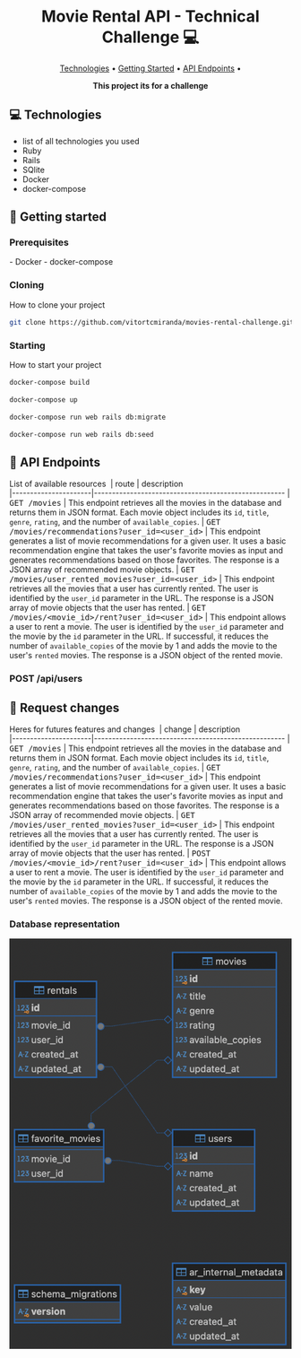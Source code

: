 <h1 align="center" style="font-weight: bold;">Movie Rental API - Technical Challenge 💻</h1>

<p align="center">
 <a href="#tech">Technologies</a> • 
 <a href="#started">Getting Started</a> • 
  <a href="#routes">API Endpoints</a> •
</p>

<p align="center">
    <b>This project its for a challenge</b>
</p>

<h2 id="technologies">💻 Technologies</h2>

- list of all technologies you used
- Ruby
- Rails
- SQlite
- Docker
- docker-compose

<h2 id="started">🚀 Getting started</h2>

<h3>Prerequisites</h3>
- Docker
- docker-compose

<h3>Cloning</h3>

How to clone your project

```bash
git clone https://github.com/vitortcmiranda/movies-rental-challenge.git
```

<h3>Starting</h3>

How to start your project

```bash
docker-compose build
```

```bash
docker-compose up
```

```bash
docker-compose run web rails db:migrate
```

```bash
docker-compose run web rails db:seed
```

<h2 id="routes">📍 API Endpoints</h2>

List of available resources
​
| route               | description                                          
|----------------------|-----------------------------------------------------
| <kbd>GET /movies</kbd>     | This endpoint retrieves all the movies in the database and returns them in JSON format. Each movie object includes its `id`, `title`, `genre`, `rating`, and the number of `available_copies`.
| <kbd>GET /movies/recommendations?user_id=<user_id></kbd>     | This endpoint generates a list of movie recommendations for a given user. It uses a basic recommendation engine that takes the user's favorite movies as input and generates recommendations based on those favorites. The response is a JSON array of recommended movie objects.
| <kbd>GET /movies/user_rented_movies?user_id=<user_id></kbd>     | This endpoint retrieves all the movies that a user has currently rented. The user is identified by the `user_id` parameter in the URL. The response is a JSON array of movie objects that the user has rented.
| <kbd>GET /movies/<movie_id>/rent?user_id=<user_id></kbd>     | This endpoint allows a user to rent a movie. The user is identified by the `user_id` parameter and the movie by the `id` parameter in the URL. If successful, it reduces the number of `available_copies` of the movie by 1 and adds the movie to the user's `rented` movies. The response is a JSON object of the rented movie.


<h3 id="user-post-detail">POST /api/users</h3>


<h2 id="changes">📍 Request changes</h2>

Heres for futures features and changes
​
| change               | description                                          
|----------------------|-----------------------------------------------------
| <kbd>GET /movies</kbd>     | This endpoint retrieves all the movies in the database and returns them in JSON format. Each movie object includes its `id`, `title`, `genre`, `rating`, and the number of `available_copies`.
| <kbd>GET /movies/recommendations?user_id=<user_id></kbd>     | This endpoint generates a list of movie recommendations for a given user. It uses a basic recommendation engine that takes the user's favorite movies as input and generates recommendations based on those favorites. The response is a JSON array of recommended movie objects.
| <kbd>GET /movies/user_rented_movies?user_id=<user_id></kbd>     | This endpoint retrieves all the movies that a user has currently rented. The user is identified by the `user_id` parameter in the URL. The response is a JSON array of movie objects that the user has rented.
| <kbd>POST /movies/<movie_id>/rent?user_id=<user_id></kbd>     | This endpoint allows a user to rent a movie. The user is identified by the `user_id` parameter and the movie by the `id` parameter in the URL. If successful, it reduces the number of `available_copies` of the movie by 1 and adds the movie to the user's `rented` movies. The response is a JSON object of the rented movie.

<h3>Database representation</h3>

![](database-representation.png)